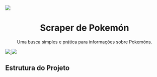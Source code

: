 <img src = 'https://i0.wp.com/multarte.com.br/wp-content/uploads/2019/03/pokemon-png-logo.png?fit=2000%2C736&ssl=1'>

<h1 align = "center">Scraper de Pokemón</h1>
<p align = "center">Uma busca simples e prática para informações sobre Pokemóns.</p>

<a align = "center" href = 'https://nodejs.org/en/download/'>
 <img src = 'https://img.shields.io/badge/node-js-brightgreen'>
</a>

<img src = 'https://www.tools4testing.com/contents/puppeteer/images/puppeteer-installation-9.png'>

<h2>Estrutura do Projeto<h2>
